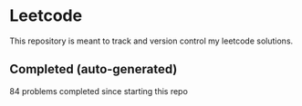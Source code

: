 # Leetcode

This repository is meant to track and version control my leetcode solutions.

## Completed (auto-generated)

84 problems completed since starting this repo
